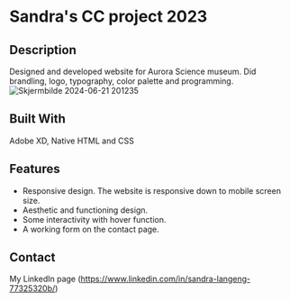 # Sandra's CC project 2023

## Description
Designed and developed website for Aurora Science museum.
Did brandling, logo, typography, color palette and programming.
![Skjermbilde 2024-06-21 201235](https://github.com/sandygrandy/sandy-semester-project/assets/149969838/1032fb2c-9dc9-4640-99bc-c643c18252d9)

## Built With
Adobe XD,
Native HTML and CSS

## Features 
- Responsive design. The website is responsive down to mobile screen size.
- Aesthetic and functioning design.
- Some interactivity with hover function.
- A working form on the contact page. 

## Contact

My LinkedIn page (https://www.linkedin.com/in/sandra-langeng-77325320b/)
